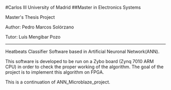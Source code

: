 #Carlos III University of Madrid
##Master in Electronics Systems

Master's Thesis Project

Author: Pedro Marcos Solórzano

Tutor: Luís Mengibar Pozo

---------------------------------------------------------------

Heatbeats Classifier Software based in Artificial Neuronal Network(ANN).

This software is developed to be run on a Zybo board (Zynq 7010 ARM CPU) in 
order to check the proper working of the algorithm. The goal of the project is 
to implement this algorithm on FPGA.

This is a continuation of ANN_Microblaze_project.